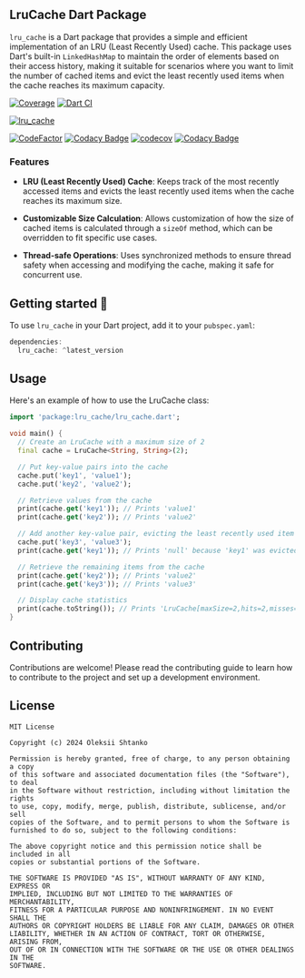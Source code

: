 ## LruCache Dart Package

`lru_cache` is a Dart package that provides a simple and efficient implementation of an LRU (Least Recently Used) cache. This package uses Dart's built-in `LinkedHashMap` to maintain the order of elements based on their access history, making it suitable for scenarios where you want to limit the number of cached items and evict the least recently used items when the cache reaches its maximum capacity.

[![Coverage](https://github.com/ashtanko/lru_cache/actions/workflows/coverage.yml/badge.svg)](https://github.com/ashtanko/lru_cache/actions/workflows/coverage.yml)
[![Dart CI](https://github.com/ashtanko/lru_cache/actions/workflows/build.yml/badge.svg)](https://github.com/ashtanko/lru_cache/actions/workflows/build.yml)

[![lru_cache](https://img.shields.io/pub/v/lru_cache?label=lru_cache)](https://pub.dev/packages/lru_cache)

[![CodeFactor](https://www.codefactor.io/repository/github/ashtanko/lru_cache_dart/badge)](https://www.codefactor.io/repository/github/ashtanko/lru_cache_dart)
[![Codacy Badge](https://app.codacy.com/project/badge/Grade/a03583ebe6b945c1b2c594b5809e908f)](https://app.codacy.com/gh/ashtanko/lru_cache/dashboard?utm_source=gh&utm_medium=referral&utm_content=&utm_campaign=Badge_grade)
[![codecov](https://codecov.io/gh/ashtanko/lru_cache_dart/graph/badge.svg?token=V9O0ALxsV1)](https://codecov.io/gh/ashtanko/lru_cache_dart)
[![Codacy Badge](https://app.codacy.com/project/badge/Coverage/a03583ebe6b945c1b2c594b5809e908f)](https://app.codacy.com/gh/ashtanko/lru_cache/dashboard?utm_source=gh&utm_medium=referral&utm_content=&utm_campaign=Badge_coverage)

### Features

- **LRU (Least Recently Used) Cache**: Keeps track of the most recently accessed items and evicts the least recently used items when the cache reaches its maximum size.

- **Customizable Size Calculation**: Allows customization of how the size of cached items is calculated through a `sizeOf` method, which can be overridden to fit specific use cases.

- **Thread-safe Operations**: Uses synchronized methods to ensure thread safety when accessing and modifying the cache, making it safe for concurrent use.

## Getting started 🎉

To use `lru_cache` in your Dart project, add it to your `pubspec.yaml`:

```dart
dependencies:
  lru_cache: ^latest_version
```

## Usage
Here's an example of how to use the LruCache class:

```dart
import 'package:lru_cache/lru_cache.dart';

void main() {
  // Create an LruCache with a maximum size of 2
  final cache = LruCache<String, String>(2);

  // Put key-value pairs into the cache
  cache.put('key1', 'value1');
  cache.put('key2', 'value2');

  // Retrieve values from the cache
  print(cache.get('key1')); // Prints 'value1'
  print(cache.get('key2')); // Prints 'value2'

  // Add another key-value pair, evicting the least recently used item
  cache.put('key3', 'value3');
  print(cache.get('key1')); // Prints 'null' because 'key1' was evicted

  // Retrieve the remaining items from the cache
  print(cache.get('key2')); // Prints 'value2'
  print(cache.get('key3')); // Prints 'value3'

  // Display cache statistics
  print(cache.toString()); // Prints 'LruCache[maxSize=2,hits=2,misses=1,hitRate=66%]'
}
```

## Contributing

Contributions are welcome! Please read the contributing guide to learn how to contribute to the project and set up a development environment.

## License

```plain
MIT License

Copyright (c) 2024 Oleksii Shtanko

Permission is hereby granted, free of charge, to any person obtaining a copy
of this software and associated documentation files (the "Software"), to deal
in the Software without restriction, including without limitation the rights
to use, copy, modify, merge, publish, distribute, sublicense, and/or sell
copies of the Software, and to permit persons to whom the Software is
furnished to do so, subject to the following conditions:

The above copyright notice and this permission notice shall be included in all
copies or substantial portions of the Software.

THE SOFTWARE IS PROVIDED "AS IS", WITHOUT WARRANTY OF ANY KIND, EXPRESS OR
IMPLIED, INCLUDING BUT NOT LIMITED TO THE WARRANTIES OF MERCHANTABILITY,
FITNESS FOR A PARTICULAR PURPOSE AND NONINFRINGEMENT. IN NO EVENT SHALL THE
AUTHORS OR COPYRIGHT HOLDERS BE LIABLE FOR ANY CLAIM, DAMAGES OR OTHER
LIABILITY, WHETHER IN AN ACTION OF CONTRACT, TORT OR OTHERWISE, ARISING FROM,
OUT OF OR IN CONNECTION WITH THE SOFTWARE OR THE USE OR OTHER DEALINGS IN THE
SOFTWARE.
```
